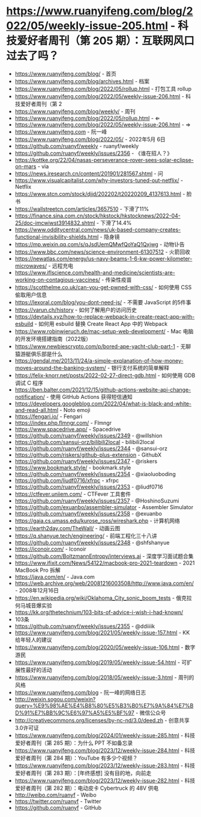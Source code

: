 # https://www.ruanyifeng.com/blog/2022/05/weekly-issue-205.html - 科技爱好者周刊（第 205 期）：互联网风口过去了吗？

- https://www.ruanyifeng.com/blog/ - 首页
- https://www.ruanyifeng.com/blog/archives.html - 档案
- https://www.ruanyifeng.com/blog/2022/05/rollup.html - 打包工具 rollup
- https://www.ruanyifeng.com/blog/2022/05/weekly-issue-206.html - 科技爱好者周刊（第 2
- https://www.ruanyifeng.com/blog/weekly/ - 周刊
- https://www.ruanyifeng.com/blog/2022/05/rollup.html - ⇐
- https://www.ruanyifeng.com/blog/2022/05/weekly-issue-206.html - ⇒
- https://www.ruanyifeng.com - 阮一峰
- https://www.ruanyifeng.com/blog/2022/05/ - 2022年5月 6日
- https://github.com/ruanyf/weekly - ruanyf/weekly
- https://github.com/ruanyf/weekly/issues/2356 - 《谁在招人？》
- https://kottke.org/22/04/nasas-perseverance-rover-sees-solar-eclipse-on-mars - via
- https://news.iresearch.cn/content/201901/281567.shtml - 问
- https://www.visualcapitalist.com/why-investors-tuned-out-netflix/ - Netflix
- https://www.stcn.com/stock/djjd/202202/t20220209_4137613.html - 脸书
- https://wallstreetcn.com/articles/3657510 - 下滑了11%
- https://finance.sina.com.cn/stock/hkstock/hkstocknews/2022-04-25/doc-imcwiwst3914832.shtml - 下滑了14.4%
- https://www.odditycentral.com/news/uk-based-company-creates-functional-invisibility-shields.html - 隐身镜
- https://mp.weixin.qq.com/s/qJsdUemQMwfQoYaQ1Qxjwg - 动物讣告
- https://www.bbc.com/news/science-environment-61307512 - 火箭回收
- https://newatlas.com/energy/us-navy-beams-1-6-kw-power-kilometer-microwaves/ - 远程充电
- https://www.iflscience.com/health-and-medicine/scientists-are-working-on-contagious-vaccines/ - 传染性疫苗
- https://scotthelme.co.uk/can-you-get-pwned-with-css/ - 如何使用 CSS 偷取用户信息
- https://lexoral.com/blog/you-dont-need-js/ - 不需要 JavaScript 的5件事
- https://varun.ch/history - 如何了解用户的访问历史
- https://devtails.xyz/how-to-replace-webpack-in-create-react-app-with-esbuild - 如何用 esbuild 替换 Create React App 中的 Webpack
- https://www.robinwieruch.de/mac-setup-web-development/ - Mac 电脑的开发环境搭建指南（2022版）
- https://www.newbiescrypto.com/p/bored-ape-yacht-club-part-1 - 无聊猿游艇俱乐部是什么
- https://gendal.me/2013/11/24/a-simple-explanation-of-how-money-moves-around-the-banking-system/ - 银行支付系统的简单解释
- https://felix-knorr.net/posts/2022-02-27-direct-gdb.html - 如何使用 GDB 调试 C 程序
- https://ben.balter.com/2021/12/15/github-actions-website-api-change-notification/ - 使用 GitHub Actions 获得短信通知
- https://developers.googleblog.com/2022/04/what-is-black-and-white-and-read-all.html - Noto emoji
- https://fengari.io/ - Fengari
- https://index.php.flmngr.com/ - Flmngr
- https://www.spacedrive.app/ - Spacedrive
- https://github.com/ruanyf/weekly/issues/2349 - @willshion
- https://github.com/sansui-orz/bilibili2local - bilibili2local
- https://github.com/ruanyf/weekly/issues/2344 - @sansui-orz
- https://github.com/riskers/github-plus-extension - GithubX
- https://github.com/ruanyf/weekly/issues/2347 - @riskers
- https://www.bookmark.style/ - bookmark.style
- https://github.com/ruanyf/weekly/issues/2354 - @xiaoluoboding
- https://github.com/liudf0716/xfrpc - xfrpc
- https://github.com/ruanyf/weekly/issues/2353 - @liudf0716
- https://ctfever.uniiem.com/ - CTFever 工具套件
- https://github.com/ruanyf/weekly/issues/2357 - @HoshinoSuzumi
- https://github.com/exuanbo/assembler-simulator - Assembler Simulator
- https://github.com/ruanyf/weekly/issues/2358 - @exuanbo
- https://gaia.cs.umass.edu/kurose_ross/wireshark.php - 计算机网络
- https://earth2day.com/TheWall/ - 动画云图
- https://q.shanyue.tech/engineering/ - 前端工程化三十八讲
- https://github.com/ruanyf/weekly/issues/2348 - @shfshanyue
- https://iconoir.com/ - Iconoir
- https://github.com/BoltzmannEntropy/interviews.ai - 深度学习面试题合集
- https://www.ifixit.com/News/54122/macbook-pro-2021-teardown - 2021 MacBook Pro 拆解
- https://java.com/en/ - Java.com
- https://web.archive.org/web/20081216003508/http://www.java.com/en/ - 2008年12月16日
- https://en.wikipedia.org/wiki/Oklahoma_City_sonic_boom_tests - 俄克拉何马城音爆实验
- https://kk.org/thetechnium/103-bits-of-advice-i-wish-i-had-known/
 - 103条
- https://github.com/ruanyf/weekly/issues/2355 - @ddiiiik
- https://www.ruanyifeng.com/blog/2021/05/weekly-issue-157.html - KK 给年轻人的建议
- https://www.ruanyifeng.com/blog/2020/05/weekly-issue-106.html - 数字游民
- https://www.ruanyifeng.com/blog/2019/05/weekly-issue-54.html - 可扩展性最好的活动
- https://www.ruanyifeng.com/blog/2018/05/weekly-issue-3.html - 周刊的风格
- https://www.ruanyifeng.com/blog - 阮一峰的网络日志
- http://weixin.sogou.com/weixin?query=%E9%98%AE%E4%B8%80%E5%B3%B0%E7%9A%84%E7%BD%91%E7%BB%9C%E6%97%A5%E5%BF%97 - 微信公众号
- http://creativecommons.org/licenses/by-nc-nd/3.0/deed.zh - 创意共享3.0许可证
- https://www.ruanyifeng.com/blog/2024/01/weekly-issue-285.html - 科技爱好者周刊（第 285 期）：为什么 PPT 不如备忘录
- https://www.ruanyifeng.com/blog/2023/12/weekly-issue-284.html - 科技爱好者周刊（第 284 期）：YouTube 有多少个视频？
- https://www.ruanyifeng.com/blog/2023/12/weekly-issue-283.html - 科技爱好者周刊（第 283 期）：[年终感想] 没有目的地，向前走
- https://www.ruanyifeng.com/blog/2023/12/weekly-issue-282.html - 科技爱好者周刊（第 282 期）：电动皮卡 Cybertruck 的 48V 供电
- http://weibo.com/ruanyf - Weibo
- https://twitter.com/ruanyf - Twitter
- https://github.com/ruanyf - GitHub
